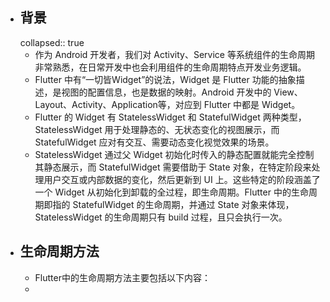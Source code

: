 - ## 背景
  collapsed:: true
	- 作为 Android 开发者，我们对 Activity、Service 等系统组件的生命周期非常熟悉，在日常开发中也会利用组件的生命周期特点开发业务逻辑。
	- Flutter 中有“一切皆Widget”的说法，Widget 是 Flutter 功能的抽象描述，是视图的配置信息，也是数据的映射。Android 开发中的 View、Layout、Activity、Application等，对应到 Flutter 中都是 Widget。
	- Flutter 的 Widget 有 StatelessWidget 和 StatefulWidget 两种类型，StatelessWidget 用于处理静态的、无状态变化的视图展示，而 StatefulWidget 应对有交互、需要动态变化视觉效果的场景。
	- StatelessWidget 通过父 Widget 初始化时传入的静态配置就能完全控制其静态展示，而 StatefulWidget 需要借助于 State 对象，在特定阶段来处理用户交互或内部数据的变化，然后更新到 UI 上。这些特定的阶段涵盖了一个 Widget 从初始化到卸载的全过程，即生命周期。Flutter 中的生命周期即指的 StatefulWidget 的生命周期，并通过 State 对象来体现，StatelessWidget 的生命周期只有 build 过程，且只会执行一次。
- ## 生命周期方法
	- Flutter中的生命周期方法主要包括以下内容：
	-